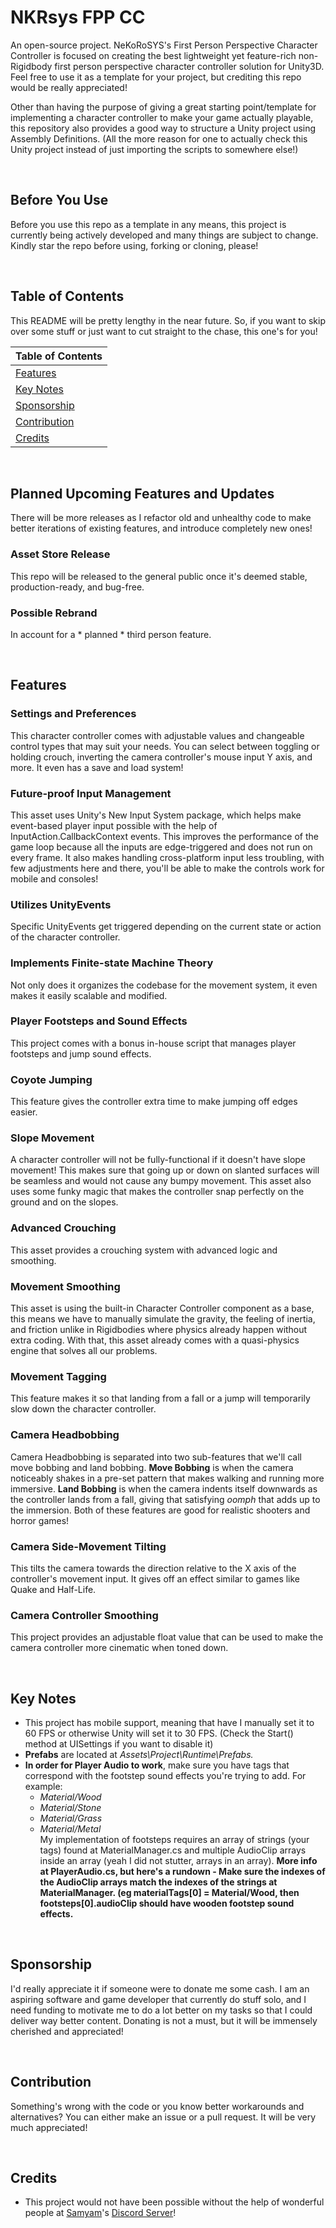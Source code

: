 # NKRsys FPP CC
An open-source project. NeKoRoSYS's First Person Perspective Character Controller is focused on creating the best lightweight yet feature-rich non-Rigidbody first person perspective character controller solution for Unity3D. Feel free to use it as a template for your project, but crediting this repo would be really appreciated!

Other than having the purpose of giving a great starting point/template for implementing a character controller to make your game actually playable, this repository also provides a good way to structure a Unity project using Assembly Definitions. (All the more reason for one to actually check this Unity project instead of just importing the scripts to somewhere else!)

<br>

## Before You Use
Before you use this repo as a template in any means, this project is currently being actively developed and many things are subject to change. Kindly star the repo before using, forking or cloning, please!

<br>

## Table of Contents
This README will be pretty lengthy in the near future. So, if you want to skip over some stuff or just want to cut straight to the chase, this one's for you!

| Table of Contents               |
| ------------------------------- |
| [Features](#features)           |
| [Key Notes](#key-notes)         |
| [Sponsorship](#sponsorship)     |
| [Contribution](#contribution)   |
| [Credits](#credits)             |

<br>

## Planned Upcoming Features and Updates
There will be more releases as I refactor old and unhealthy code to make better iterations of existing features, and introduce completely new ones!
### Asset Store Release
This repo will be released to the general public once it's deemed stable, production-ready, and bug-free.
### Possible Rebrand
In account for a * planned * third person feature.

<br>

## Features
### Settings and Preferences
This character controller comes with adjustable values and changeable control types that may suit your needs. You can select between toggling or holding crouch, inverting the camera controller's mouse input Y axis, and more. It even has a save and load system!
### Future-proof Input Management
This asset uses Unity's New Input System package, which helps make event-based player input possible with the help of InputAction.CallbackContext events. This improves the performance of the game loop because all the inputs are edge-triggered and does not run on every frame. It also makes handling cross-platform input less troubling, with few adjustments here and there, you'll be able to make the controls work for mobile and consoles!
### Utilizes UnityEvents
Specific UnityEvents get triggered depending on the current state or action of the character controller.
### Implements Finite-state Machine Theory
Not only does it organizes the codebase for the movement system, it even makes it easily scalable and modified.
### Player Footsteps and Sound Effects
This project comes with a bonus in-house script that manages player footsteps and jump sound effects.
### Coyote Jumping
This feature gives the controller extra time to make jumping off edges easier.
### Slope Movement
A character controller will not be fully-functional if it doesn't have slope movement! This makes sure that going up or down on slanted surfaces will be seamless and would not cause any bumpy movement. This asset also uses some funky magic that makes the controller snap perfectly on the ground and on the slopes.
### Advanced Crouching
This asset provides a crouching system with advanced logic and smoothing.
### Movement Smoothing
This asset is using the built-in Character Controller component as a base, this means we have to manually simulate the gravity, the feeling of inertia, and friction unlike in Rigidbodies where physics already happen without extra coding. With that, this asset already comes with a quasi-physics engine that solves all our problems.
### Movement Tagging
This feature makes it so that landing from a fall or a jump will temporarily slow down the character controller.
### Camera Headbobbing
Camera Headbobbing is separated into two sub-features that we'll call move bobbing and land bobbing. **Move Bobbing** is when the camera noticeably shakes in a pre-set pattern that makes walking and running more immersive. **Land Bobbing** is when the camera indents itself downwards as the controller lands from a fall, giving that satisfying <i>oomph</i> that adds up to the immersion. Both of these features are good for realistic shooters and horror games!
### Camera Side-Movement Tilting
This tilts the camera towards the direction relative to the X axis of the controller's movement input. It gives off an effect similar to games like Quake and Half-Life.
### Camera Controller Smoothing
This project provides an adjustable float value that can be used to make the camera controller more cinematic when toned down.

<br>

## Key Notes
- This project has mobile support, meaning that have I manually set it to 60 FPS or otherwise Unity will set it to 30 FPS. (Check the Start() method at UISettings if you want to disable it)
- **Prefabs** are located at <i>Assets\Project\Runtime\Prefabs\.</i>
- **In order for Player Audio to work**, make sure you have tags that correspond with the footstep sound effects you're trying to add. For example:
  - _Material/Wood_
  - _Material/Stone_
  - _Material/Grass_
  - _Material/Metal_<br>
My implementation of footsteps requires an array of strings (your tags) found at MaterialManager.cs and multiple AudioClip arrays inside an array (yeah I did not stutter, arrays in an array). **More info at PlayerAudio.cs, but here's a rundown - Make sure the indexes of the AudioClip arrays match the indexes of the strings at MaterialManager. (eg materialTags[0] = Material/Wood, then footsteps[0].audioClip should have wooden footstep sound effects.**

<br>

## Sponsorship
I'd really appreciate it if someone were to donate me some cash. I am an aspiring software and game developer that currently do stuff solo, and I need funding to motivate me to do a lot better on my tasks so that I could deliver way better content. Donating is not a must, but it will be immensely cherished and appreciated!

<br>

## Contribution
Something's wrong with the code or you know better workarounds and alternatives? You can either make an issue or a pull request. It will be very much appreciated!

<br>

## Credits
- This project would not have been possible without the help of wonderful people at [Samyam](https://www.youtube.com/@samyam)'s [Discord Server](https://discord.com/invite/B9bjMxj)!
